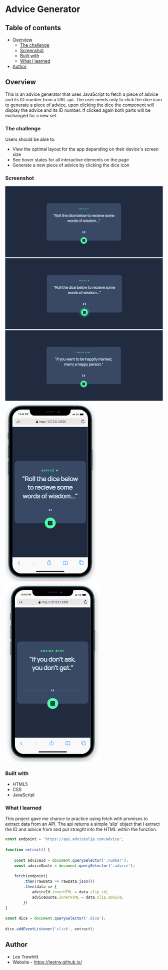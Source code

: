 # Advice Generator

## Table of contents

- [Overview](#overview)
  - [The challenge](#the-challenge)
  - [Screenshot](#screenshot)
  - [Built with](#built-with)
  - [What I learned](#what-i-learned)
- [Author](#author)



## Overview

This is an advice generator that uses JavaScript to fetch a piece of advice 
and its ID number from a URL api. The user needs only to click the dice icon to 
generate a piece of advice, upon clicking the dice the component will display the 
advice and its ID number. If clicked again both parts will be exchanged for a new
set.   


### The challenge

Users should be able to: 

- View the optimal layout for the app depending on their device's screen size
- See hover states for all interactive elements on the page
- Generate a new piece of advice by clicking the dice icon



### Screenshot

![A raw view of the component.](images/screenshots/screenshot1.png)
![Interactive element active.](images/screenshots/screenshot2.png)
![An example piece of advice.](images/screenshots/screenshot3.png)
![A raw view on mobile.](images/screenshots/screenshot4.png)
![An example piece of advice on mobile.](images/screenshots/screenshot5.png)


### Built with

- HTML5
- CSS
- JavaScript


### What I learned

This project gave me chance to practice using fetch with promises to extract data 
from an API. The api returns a simple 'slip' object that I extract the ID and advice
from and put straight into the HTML within the function. 

```js
const endpoint = 'https://api.adviceslip.com/advice';

function extract() {

    const adviceId = document.querySelector('.number');
    const adviceQuote = document.querySelector('.advice');

    fetch(endpoint)
        .then(rawData => rawData.json())
        .then(data => {
            adviceId.innerHTML = data.slip.id;
            adviceQuote.innerHTML = data.slip.advice;
        })
}

const dice = document.querySelector('.dice');

dice.addEventListener('click', extract);
```

## Author
- Lee Trewhitt
- Website - https://leetrw.github.io/


